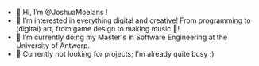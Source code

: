 - 👋 Hi, I’m @JoshuaMoelans ! 
- 👀 I’m interested in everything digital and creative! From programming to (digital) art, from game design to making music 🎸!
- 🌱 I’m currently doing my Master's in Software Engineering at the University of Antwerp.
- 💞️ Currently not looking for projects; I'm already quite busy :)
